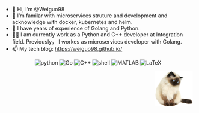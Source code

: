 - 👋 Hi, I’m @Weiguo98
- 👀 I’m familar with microservices struture and development and acknowledge with docker, kubernetes and helm.
- 🎄 I have years of experience of Golang and Python.
- 👩‍💼 I am currently work as a Python and C++ developer at Integration field. Previously， I workes as microservices developer with Golang.
- 📫  My tech blog: https://weiguo98.github.io/

<p align="center">
    <img alt="python" src="https://img.shields.io/badge/-python-3776AB?style=flat-square&logo=Python&logoColor=white">
    <img alt="Go" src="https://img.shields.io/badge/Golang-%2300ADD8?logo=Go&logoColor=white">
    <img alt="C++" src="https://img.shields.io/badge/-C%2B%2B-00599C?style=flat-square&logo=C%2B%2B&logoColor=white">
    <img alt="shell" src="https://img.shields.io/badge/-shell-5391FE?style=flat-square&logo=PowerShell&logoColor=white">
    <img alt="MATLAB" src="https://img.shields.io/badge/-MATLAB-0076A8?style=flat-square&logo=Mathworks&logoColor=white">
    <img alt="LaTeX" src="https://img.shields.io/badge/-LaTeX-008080?style=flat-square&logo=LaTeX&logoColor=white">
</p>

<img src='https://github.com/Weiguo98/Weiguo98/blob/main/SeekPng.com_tumblr-cat-png_3325114.png' align='right' style=' width:100px;height:100 px'/>


<!---
Weiguo98/Weiguo98 is a ✨ special ✨ repository because its `README.md` (this file) appears on your GitHub profile.
You can click the Preview link to take a look at your changes.
--->
